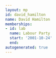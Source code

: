 ```yaml
---
layout: mp
id: david_hamilton
name: David Hamilton
memberships:
- id: lab
  name: Labour Party
  start: '2001-10-24'
  end: 
autogenerated: true
---
```

